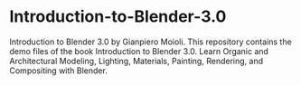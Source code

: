 # Introduction-to-Blender-3.0
Introduction to Blender 3.0 by Gianpiero Moioli.
This repository contains the demo files of the book Introduction to Blender 3.0. Learn Organic and Architectural Modeling, Lighting, Materials, Painting, Rendering, and Compositing with Blender.
